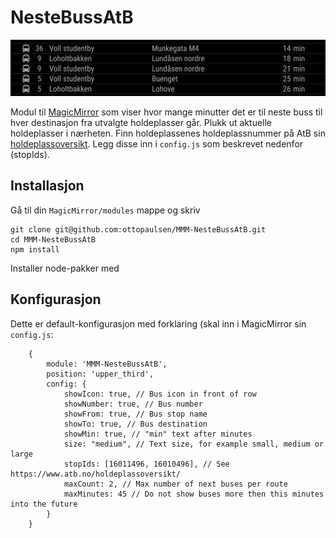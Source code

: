 # NesteBussAtB

![Screenshot](doc/Screenshot-MMM-NesteBussAtB.png)

Modul til [MagicMirror](https://github.com/MichMich/MagicMirror/) som viser hvor mange minutter det er til neste buss til hver destinasjon fra utvalgte holdeplasser går. Plukk ut aktuelle holdeplasser i nærheten. Finn holdeplassenes holdeplassnummer på AtB sin [holdeplassoversikt](https://www.atb.no/holdeplassoversikt/). Legg disse inn i `config.js` som beskrevet nedenfor (stopIds).

## Installasjon

Gå til din `MagicMirror/modules` mappe og skriv

    git clone git@github.com:ottopaulsen/MMM-NesteBussAtB.git
    cd MMM-NesteBussAtB
    npm install

Installer node-pakker med 



## Konfigurasjon

Dette er default-konfigurasjon med forklaring (skal inn i MagicMirror sin `config.js`:

        {
            module: 'MMM-NesteBussAtB',
            position: 'upper_third',
            config: {
                showIcon: true, // Bus icon in front of row
                showNumber: true, // Bus number
                showFrom: true, // Bus stop name
                showTo: true, // Bus destination
                showMin: true, // "min" text after minutes
                size: "medium", // Text size, for example small, medium or large
                stopIds: [16011496, 16010496], // See https://www.atb.no/holdeplassoversikt/
                maxCount: 2, // Max number of next buses per route
                maxMinutes: 45 // Do not show buses more then this minutes into the future
            }
        }
